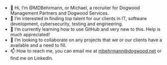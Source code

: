 - 👋 Hi, I’m @MDBehrmann, or Michael, a recruiter for Dogwood Management Partners and Dogwood Services.
- 👀 I’m interested in finding top talent for our clients in IT, software development, cybersecurity, testing and engineering.
- 🌱 I’m currently learning how to use GitHub and very new to this. Help is much appreciated!
- 💞️ I’m looking to collaborate on any projects that we or our clients have a available and a need to fill.
- 📫 How to reach me, you can email me at mbehrmann@dogwood.net or find me on LinkedIn.

<!---
MDBehrmann/MDBehrmann is a ✨ special ✨ repository because its `README.md` (this file) appears on your GitHub profile.
You can click the Preview link to take a look at your changes.
--->
